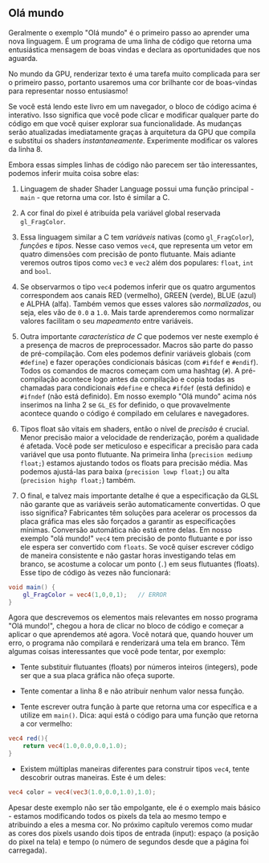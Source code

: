 ## Olá mundo

Geralmente o exemplo "Olá mundo" é o primeiro passo ao aprender uma nova linguagem. É um programa de uma linha de código que retorna uma entusiástica mensagem de boas vindas e declara as oportunidades que nos aguarda.

No mundo da GPU, renderizar texto é uma tarefa muito complicada para ser o primeiro passo, portanto usaremos uma cor brilhante cor de boas-vindas para representar nosso entusiasmo!

<div class="codeAndCanvas" data="hello_world.frag"></div>

Se você está lendo este livro em um navegador, o bloco de código acima é interativo. Isso significa que você pode clicar e modificar qualquer parte do código em que você quiser explorar sua funcionalidade. As mudanças serão atualizadas imediatamente graças à arquitetura da GPU que compila e substitui os shaders *instantaneamente*. Experimente modificar os valores da linha 8.

Embora essas simples linhas de código não parecem ser tão interessantes, podemos inferir muita coisa sobre elas:

1. Linguagem de shader Shader Language possui uma função principal - `main` - que retorna uma cor. Isto é similar a C.

2. A cor final do pixel é atribuída pela variável global reservada `gl_FragColor`.

3. Essa linguagem similar a C tem *variáveis* nativas (como `gl_FragColor`), *funções* e *tipos*. Nesse caso vemos `vec4`, que representa um vetor em quatro dimensões com precisão de ponto flutuante. Mais adiante veremos outros tipos como `vec3` e `vec2` além dos populares: `float`, `int` and `bool`.

4. Se observarmos o tipo `vec4` podemos inferir que os quatro argumentos correspondem aos canais RED (vermelho), GREEN (verde), BLUE (azul) e ALPHA (alfa). Também vemos que esses valores são *normalizados*, ou seja, eles vão de `0.0` a `1.0`. Mais tarde aprenderemos como normalizar valores facilitam o seu *mapeamento* entre variáveis.

5. Outra importante *característica de C* que podemos ver neste exemplo é a presença de macros de preprocessador. Macros são parte do passo de pré-compilação. Com eles podemos definir variáveis globais (com `#define`) e fazer operações condicionais básicas (com `#ifdef` e `#endif`). Todos os comandos de macros começam com uma hashtag (`#`). A pré-compilação acontece logo antes da compilação e copia todas as chamadas para condicionais `#define` e checa `#ifdef` (está definido) e `#ifndef` (não está definido). Em nosso exemplo "Olá mundo" acima nós inserimos na linha 2 se `GL_ES` for definido, o que provavelmente acontece quando o código é compilado em celulares e navegadores.

6. Tipos float são vitais em shaders, então o nível de *precisão* é crucial. Menor precisão maior a velocidade de renderização, porém a qualidade é afetada. Você pode ser meticuloso e especificar a precisão para cada variável que usa ponto flutuante. Na primeira linha (`precision mediump float;`) estamos ajustando todos os floats para precisão média. Mas podemos ajustá-las para baixa (`precision lowp float;`) ou alta (`precision highp float;`) também.

7. O final, e talvez mais importante detalhe é que a especificação da GLSL não garante que as variáveis serão automaticamente convertidas. O que isso significa? Fabricantes têm soluções para acelerar os processos da placa gráfica mas eles são forçados a garantir as especificações mínimas. Conversão automática não está entre delas. Em nosso exemplo "olá mundo!" `vec4` tem precisão de ponto flutuante e por isso ele espera ser convertido com `floats`. Se você quiser escrever código de maneira consistente e não gastar horas investigando telas em branco, se acostume a colocar um ponto (`.`) em seus flutuantes (floats). Esse tipo de código às vezes não funcionará:

```glsl
void main() {
    gl_FragColor = vec4(1,0,0,1);	// ERROR
}
```

Agora que descrevemos os elementos mais relevantes em nosso programa "Olá mundo!", chegou a hora de clicar no bloco de código e começar a aplicar o que aprendemos até agora. Você notará que, quando houver um erro, o programa não compilará e renderizará uma tela em branco. Têm algumas coisas interessantes que você pode tentar, por exemplo:

* Tente substituir flutuantes (floats) por números inteiros (integers), pode ser que a sua placa gráfica não ofeça suporte.

* Tente comentar a linha 8 e não atribuir nenhum valor nessa função.

* Tente escrever outra função à parte que retorna uma cor específica e a utilize em `main()`. Dica: aqui está o código para uma função que retorna a cor vermelho:

```glsl
vec4 red(){
    return vec4(1.0,0.0,0.0,1.0);
}
```

* Existem múltiplas maneiras diferentes para construir tipos `vec4`, tente descobrir outras maneiras. Este é um deles:

```glsl
vec4 color = vec4(vec3(1.0,0.0,1.0),1.0);
```

Apesar deste exemplo não ser tão empolgante, ele é o exemplo mais básico - estamos modificando todos os pixels da tela ao mesmo tempo e atribuindo a eles a mesma cor. No próximo capítulo veremos como mudar as cores dos pixels usando dois tipos de entrada (input): espaço (a posição do pixel na tela) e tempo (o número de segundos desde que a página foi carregada).
